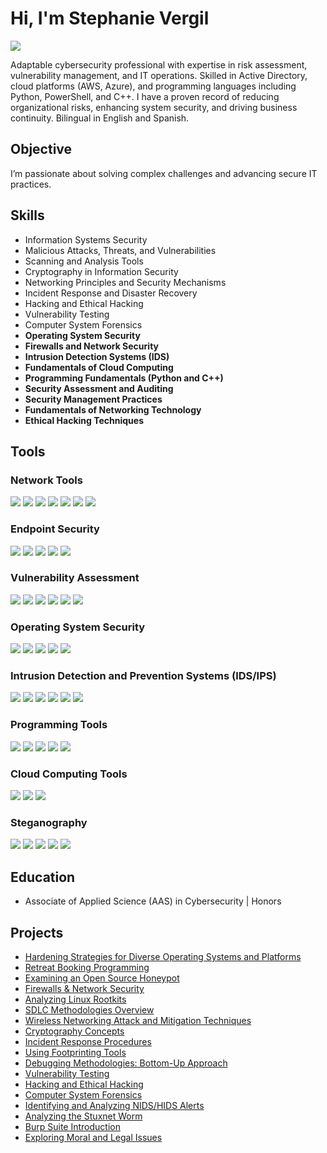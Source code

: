 # Hi, I'm Stephanie Vergil
<a href="https://linkedin.com/in/stephanie-vergil-8982142a8"><img src="https://img.shields.io/badge/-LinkedIn-0072b1?&style=for-the-badge&logo=linkedin&logoColor=white" /></a>

Adaptable cybersecurity professional with expertise in risk assessment, vulnerability management, and IT operations. Skilled in Active Directory, cloud platforms (AWS, Azure), and programming languages including Python, PowerShell, and C++. I have a proven record of reducing organizational risks, enhancing system security, and driving business continuity. Bilingual in English and Spanish.

## Objective
I’m passionate about solving complex challenges and advancing secure IT practices.

## Skills

- Information Systems Security
- Malicious Attacks, Threats, and Vulnerabilities
- Scanning and Analysis Tools
- Cryptography in Information Security
- Networking Principles and Security Mechanisms
- Incident Response and Disaster Recovery
- Hacking and Ethical Hacking
- Vulnerability Testing
- Computer System Forensics
- **Operating System Security**  
- **Firewalls and Network Security**  
- **Intrusion Detection Systems (IDS)**  
- **Fundamentals of Cloud Computing**  
- **Programming Fundamentals (Python and C++)**  
- **Security Assessment and Auditing**  
- **Security Management Practices**  
- **Fundamentals of Networking Technology**  
- **Ethical Hacking Techniques**  

## Tools

### Network Tools
<div>
<a href="https://www.wireshark.org/"><img src="https://img.shields.io/badge/-Wireshark-1679A7?&style=for-the-badge&logo=Wireshark&logoColor=white" /></a> 
<a href="https://nmap.org/"><img src="https://img.shields.io/badge/-nmap-4682B4?&style=for-the-badge&logo=nmap&logoColor=white" /></a> 
<a href="https://www.wireshark.org/docs/man-pages/"><img src="https://img.shields.io/badge/-Packet_Analysis-000000?&style=for-the-badge&logo=Analysis&logoColor=white" /></a> 
<a href="https://tcpdump.org/"><img src="https://img.shields.io/badge/-tcpdump-4B8BBE?&style=for-the-badge&logo=Linux&logoColor=white" /></a> 
<a href="https://netcat.sourceforge.net/"><img src="https://img.shields.io/badge/-Netcat-333333?&style=for-the-badge&logo=Network&logoColor=white" /></a>
<a href="https://www.zabbix.com/"><img src="https://img.shields.io/badge/-Zabbix-FF4C00?&style=for-the-badge&logo=Zabbix&logoColor=white" /></a>
<a href="https://nagios.org/"><img src="https://img.shields.io/badge/-Nagios-5C5C5C?&style=for-the-badge&logo=Nagios&logoColor=white" /></a>
</div>

### Endpoint Security
<div>
<a href="https://www.microsoft.com/en-us/security/business/threat-protection/microsoft-defender-endpoint"><img src="https://img.shields.io/badge/-Windows_Defender-0078D7?&style=for-the-badge&logo=Microsoft&logoColor=white" /></a> 
<a href="https://www.broadcom.com/products/cyber-security/endpoint/symantec-endpoint-protection"><img src="https://img.shields.io/badge/-Symantec_Endpoint_Protection-FFD700?&style=for-the-badge&logo=Symantec&logoColor=black" /></a> 
<a href="https://www.crowdstrike.com/"><img src="https://img.shields.io/badge/-CrowdStrike-FF0000?&style=for-the-badge&logo=CrowdStrike&logoColor=white" /></a> 
<a href="https://www.carbonblack.com/"><img src="https://img.shields.io/badge/-Carbon_Black-333333?&style=for-the-badge&logo=VMware&logoColor=white" /></a>
<a href="https://www.trendmicro.com/"><img src="https://img.shields.io/badge/-TrendMicro-D71A28?&style=for-the-badge&logo=TrendMicro&logoColor=white" /></a>
</div>

### Vulnerability Assessment
<div>
<a href="https://www.tenable.com/products/nessus"><img src="https://img.shields.io/badge/-Nessus-00A4BD?&style=for-the-badge&logo=Tenable&logoColor=white" /></a> 
<a href="https://www.qualys.com/"><img src="https://img.shields.io/badge/-Qualys-EB0028?&style=for-the-badge&logo=Qualys&logoColor=white" /></a> 
<a href="https://www.openvas.org/"><img src="https://img.shields.io/badge/-OpenVAS-4CAF50?&style=for-the-badge&logo=Security&logoColor=white" /></a> 
<a href="https://portswigger.net/burp"><img src="https://img.shields.io/badge/-Burp_Suite-F8941D?&style=for-the-badge&logo=PortSwigger&logoColor=white" /></a> 
<a href="https://www.kali.org/tools/sqlmap/"><img src="https://img.shields.io/badge/-SQLmap-CC2927?&style=for-the-badge&logo=MicrosoftSQLServer&logoColor=white" /></a>
<a href="https://www.rapid7.com/"><img src="https://img.shields.io/badge/-Rapid7-000000?&style=for-the-badge&logo=Rapid7&logoColor=white" /></a>
</div>

### Operating System Security
<div>
<a href="https://www.microsoft.com/en-us/windows-server"><img src="https://img.shields.io/badge/-Windows_Server-0078D7?&style=for-the-badge&logo=Windows&logoColor=white" /></a>
<a href="https://ubuntu.com/"><img src="https://img.shields.io/badge/-Ubuntu-333333?&style=for-the-badge&logo=Ubuntu&logoColor=white" /></a>
<a href="https://www.redhat.com/en/technologies/linux-platforms/enterprise-linux"><img src="https://img.shields.io/badge/-Red_Hat-EE0000?&style=for-the-badge&logo=RedHat&logoColor=white" /></a>
<a href="https://www.kali.org/"><img src="https://img.shields.io/badge/-Kali_Linux-557C94?&style=for-the-badge&logo=KaliLinux&logoColor=white" /></a>
<a href="https://centos.org/"><img src="https://img.shields.io/badge/-CentOS-262577?&style=for-the-badge&logo=CentOS&logoColor=white" /></a>
</div>

### Intrusion Detection and Prevention Systems (IDS/IPS)
<div>
<a href="https://securityonion.net/"><img src="https://img.shields.io/badge/-Security_Onion-000000?&style=for-the-badge&logo=Security&logoColor=white" /></a> 
<a href="https://snort.org/"><img src="https://img.shields.io/badge/-Snort-000000?&style=for-the-badge&logo=Snort&logoColor=white" /></a> 
<a href="https://suricata.io/"><img src="https://img.shields.io/badge/-Suricata-EF3B2D?&style=for-the-badge&logo=Suricata&logoColor=white" /></a> 
<a href="https://zeek.org/"><img src="https://img.shields.io/badge/-Zeek-777BB4?&style=for-the-badge&logo=Zeek&logoColor=white" /></a> 
<a href="https://www.wazuh.com/"><img src="https://img.shields.io/badge/-Wazuh-333333?&style=for-the-badge&logo=Security&logoColor=white" /></a>
<a href="https://ossec.github.io/"><img src="https://img.shields.io/badge/-OSSEC-4CAF50?&style=for-the-badge&logo=OSSEC&logoColor=white" /></a>
</div>

### Programming Tools
<div>
<a href="https://code.visualstudio.com/"><img src="https://img.shields.io/badge/-Visual_Studio_Code-007ACC?&style=for-the-badge&logo=VisualStudioCode&logoColor=white" /></a>
<a href="https://www.python.org/"><img src="https://img.shields.io/badge/-Python-3776AB?&style=for-the-badge&logo=Python&logoColor=white" /></a>
<a href="https://www.gnu.org/software/bash/"><img src="https://img.shields.io/badge/-Bash-333333?&style=for-the-badge&logo=GNU&logoColor=white" /></a>
<a href="https://git-scm.com/"><img src="https://img.shields.io/badge/-Git-F05032?&style=for-the-badge&logo=Git&logoColor=white" /></a>
<a href="https://www.jetbrains.com/pycharm/"><img src="https://img.shields.io/badge/-PyCharm-0F6D9E?&style=for-the-badge&logo=PyCharm&logoColor=white" /></a>
</div>

### Cloud Computing Tools
<div>
<a href="https://aws.amazon.com/"><img src="https://img.shields.io/badge/-AWS-232F3E?&style=for-the-badge&logo=AmazonAWS&logoColor=white" /></a>
<a href="https://azure.microsoft.com/"><img src="https://img.shields.io/badge/-Azure-0078D7?&style=for-the-badge&logo=MicrosoftAzure&logoColor=white" /></a>
<a href="https://cloud.google.com/"><img src="https://img.shields.io/badge/-Google_Cloud-4285F4?&style=for-the-badge&logo=GoogleCloud&logoColor=white" /></a>
</div>

### Steganography
<div>
<a href="https://www.openstego.com/"><img src="https://img.shields.io/badge/-OpenStego-333333?&style=for-the-badge&logo=Steganography&logoColor=white" /></a> 
<a href="https://github.com/abeluck/stegdetect"><img src="https://img.shields.io/badge/-StegDetect-4E9A06?&style=for-the-badge&logo=Linux&logoColor=white" /></a> 
<a href="https://cryptii.com/"><img src="https://img.shields.io/badge/-Cryptii-FF5733?&style=for-the-badge&logo=Tools&logoColor=white" /></a> 
<a href="https://stegosuite.org/"><img src="https://img.shields.io/badge/-StegoSuite-008000?&style=for-the-badge&logo=Linux&logoColor=white" /></a>
<a href="https://github.com/JohnHammond/Steganography"><img src="https://img.shields.io/badge/-Stego_Toolbox-800080?&style=for-the-badge&logo=GitHub&logoColor=white" /></a>
</div>

## Education

- Associate of Applied Science (AAS) in Cybersecurity | Honors

## Projects

- [Hardening Strategies for Diverse Operating Systems and Platforms](https://github.com/StephVergil/Hardening-Strategies-for-Diverse-Operating-Systems-and-Platforms)  
- [Retreat Booking Programming](https://github.com/StephVergil/Retreat-Booking-Programming)  
- [Examining an Open Source Honeypot](https://github.com/StephVergil/Examining-an-Open-Source-Honeypot)  
- [Firewalls & Network Security](https://github.com/StephVergil/Firewalls-Network-Security)  
- [Analyzing Linux Rootkits](https://github.com/StephVergil/Analyzing-Linux-Rootkits)  
- [SDLC Methodologies Overview](https://github.com/StephVergil/SDLC-Methodologies-Overview)  
- [Wireless Networking Attack and Mitigation Techniques](https://github.com/StephVergil/Wireless-Networking-Attack-and-Mitigation-Techniques)  
- [Cryptography Concepts](https://github.com/StephVergil/Cryptography-Concepts)  
- [Incident Response Procedures](https://github.com/StephVergil/Incident-Response-Procedures)  
- [Using Footprinting Tools](https://github.com/StephVergil/Using-Footprinting-Tools)  
- [Debugging Methodologies: Bottom-Up Approach](https://github.com/StephVergil/Debugging-Methodologies-Bottom-Up-Approach)  
- [Vulnerability Testing](https://github.com/StephVergil/Vulnerability-Testing)  
- [Hacking and Ethical Hacking](https://github.com/StephVergil/Hacking-and-Ethical-Hacking)  
- [Computer System Forensics](https://github.com/StephVergil/Computer-System-Forensics)  
- [Identifying and Analyzing NIDS/HIDS Alerts](https://github.com/StephVergil/dentifying-and-Analyzing-NIDS-HIDS-Alerts)  
- [Analyzing the Stuxnet Worm](https://github.com/StephVergil/Analyzing-the-Stuxnet-Worm)  
- [Burp Suite Introduction](https://github.com/StephVergil/Burp-Suite-Intro)  
- [Exploring Moral and Legal Issues](https://github.com/StephVergil/Exploring-Moral-and-Legal-Issues)
